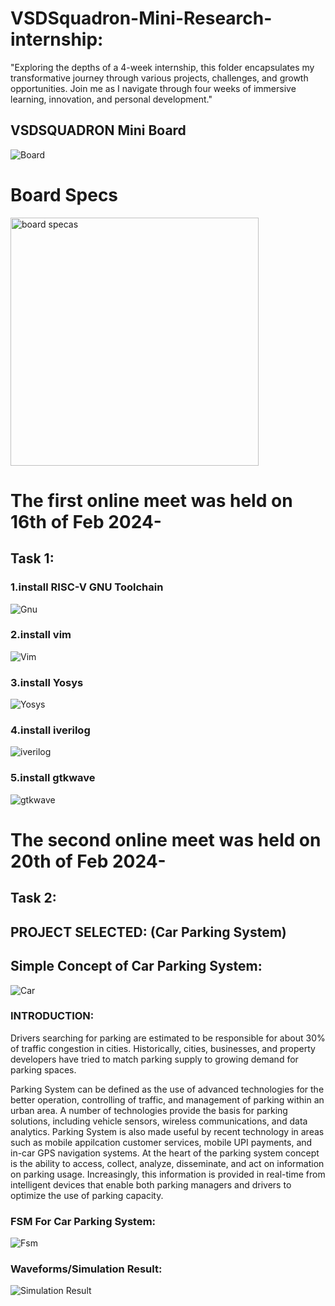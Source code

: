 # VSDSquadron-Mini-Research- internship:

"Exploring the depths of a 4-week internship, this folder encapsulates my transformative journey through various projects, challenges, and growth opportunities. Join me as I navigate through four weeks of immersive learning, innovation, and personal development."

## VSDSQUADRON Mini Board

![Board](https://github.com/thejas472/VSD-INTERNSHIP/assets/160320685/0e89fdbb-80f3-4141-8598-3191d95e6292)

# Board Specs

<img width="397" alt="board specas" src="https://github.com/thejas472/VSD-INTERNSHIP/assets/160320685/bf6954c7-07dc-409d-a1d5-e10da17974c7">


# The first online meet was held on 16th of Feb 2024-

## Task 1:

### 1.install RISC-V GNU Toolchain

![Gnu](https://github.com/thejas472/VSD-INTERNSHIP/assets/160320685/950c8b34-644d-4479-95fe-a89547db8145)

### 2.install vim

![Vim](https://github.com/thejas472/VSD-INTERNSHIP/assets/160320685/a93a758e-4059-41af-b47d-2118bb1a941d)

### 3.install Yosys

![Yosys](https://github.com/thejas472/VSD-INTERNSHIP/assets/160320685/30d2c3fb-d0a7-40b2-81b9-af19c0b7d22e)

### 4.install iverilog

![iverilog](https://github.com/thejas472/VSD-INTERNSHIP/assets/160320685/468703fd-79e9-4aee-ab1f-9440f2023a53)

### 5.install gtkwave

![gtkwave](https://github.com/thejas472/VSD-INTERNSHIP/assets/160320685/c6590d68-8d06-467a-97c9-0c444e6c7ce9)


# The second online meet was held on 20th of Feb 2024-

## Task 2:
## PROJECT SELECTED: (Car Parking System)

## Simple Concept of Car Parking System:

![Car](https://github.com/thejas472/VSD-INTERNSHIP/assets/160320685/e65a805b-c217-434f-bead-57770a4bbe74)

### INTRODUCTION:

Drivers searching for parking are estimated to be responsible for about 30% of traffic congestion in cities. Historically, cities, businesses, and property developers have tried to match parking supply to growing demand for parking spaces.

Parking System can be defined as the use of advanced technologies for the better operation, controlling of traffic, and management of parking within an urban area. A number of technologies provide the basis for parking solutions, including vehicle sensors, wireless communications, and data analytics. Parking System is also made useful by recent technology in areas such as mobile appilcation customer services, mobile UPI payments, and in-car GPS navigation systems. At the heart of the parking system concept is the ability to access, collect, analyze, disseminate, and act on information on parking usage. Increasingly, this information is provided in real-time from intelligent devices that enable both parking managers and drivers to optimize the use of parking capacity.

### FSM For Car Parking System:

![Fsm](https://github.com/thejas472/VSD-INTERNSHIP/assets/160320685/77c28766-aabb-4810-b191-71b10d6a7527)

### Waveforms/Simulation Result:

![Simulation Result](https://github.com/thejas472/VSD-INTERNSHIP/assets/160320685/f0714401-342d-4f56-8a77-a531e3d59379)














